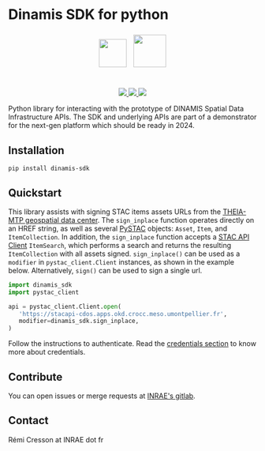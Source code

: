 # Dinamis SDK for python

<div align="center">
<div id="qr" style="display:inline-block; margin: auto; align: center; vertical-align: middle; height:3cm;" >
<img src="https://upload.wikimedia.org/wikipedia/fr/thumb/2/2a/Logo-INRAE_Transparent.svg/2560px-Logo-INRAE_Transparent.svg.png" style="height:1.5cm; padding:5px">
<img src="https://theia.sedoo.fr/wp-content-theia/uploads/sites/6/2020/05/Logo_DINAMIS_300px.png" style="height:1.75cm; padding: 5px">
</div>
<br>
<a href="https://forgemia.inra.fr/cdos-pub/dinamis-sdk/-/releases">
<img src="https://forgemia.inra.fr/cdos-pub/dinamis-sdk/-/badges/release.svg">
</a>
<a href="https://forgemia.inra.fr/cdos-pub/dinamis-sdk/-/commits/main">
<img src="https://forgemia.inra.fr/cdos-pub/dinamis-sdk/badges/main/pipeline.svg">
</a>
<a href="LICENSE">
<img src="https://img.shields.io/badge/License-Apache%202.0-blue.svg">
</a>
</div>

Python library for interacting with the prototype of DINAMIS Spatial Data
Infrastructure APIs.
The SDK and underlying APIs are part of a demonstrator for the next-gen 
platform which should be ready in 2024.

## Installation

```commandline
pip install dinamis-sdk
```

## Quickstart

This library assists with signing STAC items assets URLs from the [THEIA-MTP 
geospatial data center](https://home-cdos.apps.okd.crocc.meso.umontpellier.fr/).
The `sign_inplace` function operates directly on an HREF string, as well as 
several [PySTAC](https://github.com/stac-utils/pystac) objects: `Asset`, `Item`, and `ItemCollection`. 
In addition, the `sign_inplace` function accepts a [STAC API Client](https://pystac-client.readthedocs.io/en/stable/) 
`ItemSearch`, which performs a search and returns the resulting 
`ItemCollection` with all assets signed.
`sign_inplace()` can be used as a `modifier` in `pystac_client.Client` 
instances, as shown in the example below. Alternatively, `sign()` can be used 
to sign a single url.

```python
import dinamis_sdk
import pystac_client

api = pystac_client.Client.open(
   'https://stacapi-cdos.apps.okd.crocc.meso.umontpellier.fr',
   modifier=dinamis_sdk.sign_inplace,
)
```

Follow the instructions to authenticate.
Read the [credentials section](credentials) to know more about credentials.

## Contribute

You can open issues or merge requests at 
[INRAE's gitlab](https://forgemia.inra.fr/cdos-pub/dinamis-sdk).

## Contact

Rémi Cresson at INRAE dot fr
